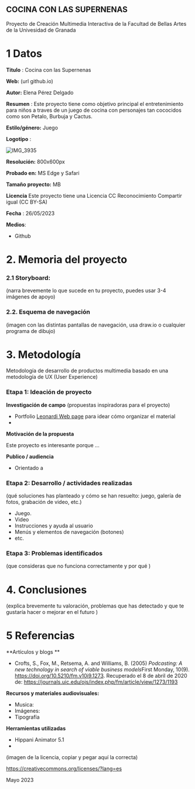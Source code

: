 ## COCINA CON LAS SUPERNENAS

Proyecto de Creación Multimedia Interactiva de la  Facultad de Bellas Artes de la Univesidad de Granada



# 1 Datos 



**Titulo** : Cocina con las Supernenas

**Web:**   (url github.io)

**Autor:**  Elena Pérez Delgado

**Resumen** : Este proyecto tiene como objetivo principal el entretenimiento para niños a traves de un juego de cocina con personajes tan cococidos como son Petalo, Burbuja y Cactus.

**Estilo/género:**  Juego

**Logotipo** : 

![IMG_3935](https://github.com/elenaperz/elenaperz.github.io/assets/134587880/2d80c7b4-8ba2-41e5-847f-ef480cac565f)


**Resolución:** 800x600px 

**Probado en:** MS Edge y Safari

**Tamaño proyecto:** MB 

**Licencia** Este proyecto tiene una Licencia CC Reconocimiento Compartir igual (CC BY-SA)

**Fecha** : 26/05/2023

**Medios**:

- Github


# 2. Memoria del proyecto 

### 2.1 Storyboard: 



(narra brevemente lo que sucede en tu proyecto, puedes usar 3-4 imágenes de apoyo)



### 2.2. Esquema de navegación 



(imagen con las distintas pantallas de navegación, usa draw.io o cualquier programa de dibujo)







# 3. Metodología

Metodología de desarrollo de productos multimedia basado en una metodología de UX (User Experience)



### Etapa 1: Ideación de proyecto

**Investigación de campo** (propuestas inspiradoras para el proyecto)

- Portfolio [Leonardi Web page](http://www.rleonardi.com/interactive-resume/) para idear cómo organizar el material
- 



**Motivación de la propuesta** 

Este  proyecto es interesante porque ... 



**Publico / audiencia**

- Orientado a 





### Etapa 2: Desarrollo / actividades realizadas

(qué soluciones has planteado y cómo se han resuelto: juego, galería de fotos, grabación de video, etc.)

- Juego. 
- Video 
- Instrucciones y ayuda al usuario 
- Menús y elementos de navegación (botones)
- etc.



### Etapa 3: Problemas identificados

(que consideras que no  funciona correctamente y por qué )



# 4. Conclusiones 

(explica brevemente tu valoración, problemas que has detectado y que te gustaría hacer o mejorar en el futuro )







# 5 Referencias 

**Artículos y blogs ** 

- Crofts, S., Fox, M., Retsema, A. and Williams, B. (2005) *Podcasting: A new technology in search of viable business models*First Monday, 10(9). https://doi.org/10.5210/fm.v10i9.1273. Recuperado el 8 de abril de 2020 de: https://journals.uic.edu/ojs/index.php/fm/article/view/1273/1193

**Recursos y materiales audiovisuales:**

* Musica:  
* Imágenes:  
* Tipografía

**Herramientas utilizadas**

- Hippani Animator 5.1
- 



(imagen de la licencia, copiar y pegar aquí la correcta)

https://creativecommons.org/licenses/?lang=es

Mayo 2023

